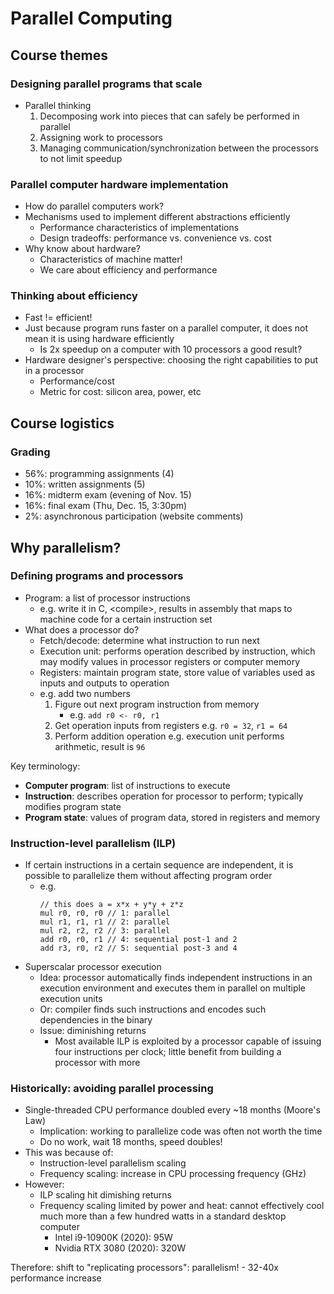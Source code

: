 # Parallel Computing

## Course themes

### Designing parallel programs that scale

* Parallel thinking
    1. Decomposing work into pieces that can safely be performed in parallel
    2. Assigning work to processors
    3. Managing communication/synchronization between the processors to not limit speedup

### Parallel computer hardware implementation

* How do parallel computers work?
* Mechanisms used to implement different abstractions efficiently
    - Performance characteristics of implementations
    - Design tradeoffs: performance vs. convenience vs. cost
* Why know about hardware?
    - Characteristics of machine matter!
    - We care about efficiency and performance

### Thinking about efficiency

* Fast != efficient!
* Just because program runs faster on a parallel computer, it does not mean it is using hardware efficiently
    - Is 2x speedup on a computer with 10 processors a good result?
* Hardware designer's perspective: choosing the right capabilities to put in a processor
    - Performance/cost
    - Metric for cost: silicon area, power, etc

## Course logistics

### Grading

* 56%: programming assignments (4)
* 10%: written assignments (5)
* 16%: midterm exam (evening of Nov. 15)
* 16%: final exam (Thu, Dec. 15, 3:30pm)
* 2%: asynchronous participation (website comments)

## Why parallelism?

### Defining programs and processors

* Program: a list of processor instructions
    - e.g. write it in C, \<compile\>, results in assembly that maps to machine code for a certain instruction set
* What does a processor do?
    - Fetch/decode: determine what instruction to run next
    - Execution unit: performs operation described by instruction, which may modify values in processor registers or computer memory
    - Registers: maintain program state, store value of variables used as inputs and outputs to operation
    - e.g. add two numbers
        1. Figure out next program instruction from memory
            - e.g. `add r0 <- r0, r1`
        2. Get operation inputs from registers
            e.g. `r0 = 32`, `r1 = 64`
        3. Perform addition operation
            e.g. execution unit performs arithmetic, result is `96`

Key terminology:

* **Computer program**: list of instructions to execute
* **Instruction**: describes operation for processor to perform; typically modifies program state
* **Program state**: values of program data, stored in registers and memory

### Instruction-level parallelism (ILP)

* If certain instructions in a certain sequence are independent, it is possible to parallelize them without affecting program order
    - e.g.
        ```arm
        // this does a = x*x + y*y + z*z
        mul r0, r0, r0 // 1: parallel
        mul r1, r1, r1 // 2: parallel
        mul r2, r2, r2 // 3: parallel
        add r0, r0, r1 // 4: sequential post-1 and 2
        add r3, r0, r2 // 5: sequential post-3 and 4
        ```
* Superscalar processor execution
    - Idea: processor automatically finds independent instructions in an execution environment and executes them in parallel on multiple execution units
    - Or: compiler finds such instructions and encodes such dependencies in the binary
    - Issue: diminishing returns
        - Most available ILP is exploited by a processor capable of issuing four instructions per clock; little benefit from building a processor with more

### Historically: avoiding parallel processing

* Single-threaded CPU performance doubled every ~18 months (Moore's Law)
    - Implication: working to parallelize code was often not worth the time
    - Do no work, wait 18 months, speed doubles!
* This was because of:
    - Instruction-level parallelism scaling
    - Frequency scaling: increase in CPU processing frequency (GHz)
* However:
    - ILP scaling hit dimishing returns
    - Frequency scaling limited by power and heat: cannot effectively cool much more than a few hundred watts in a standard desktop computer
        - Intel i9-10900K (2020): 95W
        - Nvidia RTX 3080 (2020): 320W

Therefore: shift to "replicating processors": parallelism!
    - 32-40x performance increase